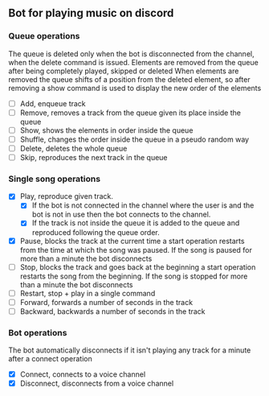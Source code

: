 ## **Bot for playing music on discord**

### **Queue operations**
The queue is deleted only when the bot is disconnected from the channel, when the delete command is issued.
Elements are removed from the queue after being completely played, skipped or deleted
When elements are removed the queue shifts of a position from the deleted element, so after removing a show command is used to display the new order of the elements
- [ ] Add, enqueue track
- [ ] Remove, removes a track from the queue given its place inside the queue
- [ ] Show, shows the elements in order inside the queue
- [ ] Shuffle, changes the order inside the queue in a pseudo random way
- [ ] Delete, deletes the whole queue
- [ ] Skip, reproduces the next track in the queue

### **Single song operations**
- [x] Play, reproduce given track. 
    - [x] If the bot is not connected in the channel where the user is and the bot is not in use then the bot connects to the channel.
    - [x] If the track is not inside the queue it is added to the queue and reproduced following the queue order.
- [x] Pause, blocks the track at the current time a start operation restarts from the time at which the song was paused. If the song is paused for more than a minute the bot disconnects
- [ ] Stop, blocks the track and goes back at the beginning a start operation restarts the song from the beginning. If the song is stopped for more than a minute the bot disconnects
- [ ] Restart, stop + play in a single command
- [ ] Forward, forwards a number of seconds in the track
- [ ] Backward, backwards a number of seconds in the track
### **Bot operations**
The bot automatically disconnects if it isn't playing any track for a minute after a connect operation
- [x] Connect, connects to a voice channel
- [x] Disconnect, disconnects from a voice channel